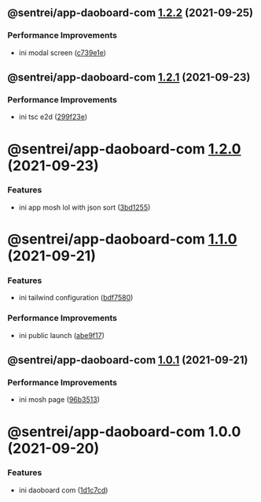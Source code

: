 ## @sentrei/app-daoboard-com [1.2.2](https://github.com/sentrei/sentrei/compare/@sentrei/app-daoboard-com@1.2.1...@sentrei/app-daoboard-com@1.2.2) (2021-09-25)

### Performance Improvements

- ini modal screen ([c739e1e](https://github.com/sentrei/sentrei/commit/c739e1e5a0f16588b574e0b7590d6e2062f90166))

## @sentrei/app-daoboard-com [1.2.1](https://github.com/sentrei/sentrei/compare/@sentrei/app-daoboard-com@1.2.0...@sentrei/app-daoboard-com@1.2.1) (2021-09-23)

### Performance Improvements

- ini tsc e2d ([299f23e](https://github.com/sentrei/sentrei/commit/299f23e4bc09c199ec375ac894f3e8d6709a94be))

# @sentrei/app-daoboard-com [1.2.0](https://github.com/sentrei/sentrei/compare/@sentrei/app-daoboard-com@1.1.0...@sentrei/app-daoboard-com@1.2.0) (2021-09-23)

### Features

- ini app mosh lol with json sort ([3bd1255](https://github.com/sentrei/sentrei/commit/3bd12550f6f1a2be250c0497c665e79e9d1ecd88))

# @sentrei/app-daoboard-com [1.1.0](https://github.com/sentrei/sentrei/compare/@sentrei/app-daoboard-com@1.0.1...@sentrei/app-daoboard-com@1.1.0) (2021-09-21)

### Features

- ini tailwind configuration ([bdf7580](https://github.com/sentrei/sentrei/commit/bdf758072d798b3336c2bbd9f49cdc9933dfc30b))

### Performance Improvements

- ini public launch ([abe9f17](https://github.com/sentrei/sentrei/commit/abe9f17939ccb584b20344b78da6c456ab5aaa26))

## @sentrei/app-daoboard-com [1.0.1](https://github.com/sentrei/sentrei/compare/@sentrei/app-daoboard-com@1.0.0...@sentrei/app-daoboard-com@1.0.1) (2021-09-21)

### Performance Improvements

- ini mosh page ([96b3513](https://github.com/sentrei/sentrei/commit/96b3513604291852036320ce1397125a26ced122))

# @sentrei/app-daoboard-com 1.0.0 (2021-09-20)

### Features

- ini daoboard com ([1d1c7cd](https://github.com/sentrei/sentrei/commit/1d1c7cd333d4544e5f4a5cb26f2ace26aa814497))
